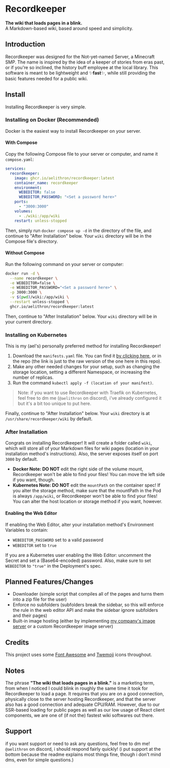 # Recordkeeper
**The wiki that loads pages in a blink.**\
A Markdown-based wiki, based around speed and simplicity.
## Introduction
Recordkeeper was designed for the Not-yet-named Server, a Minecraft SMP.
The name is inspired by the idea of a keeper of stories from eras past, or if you're so inclined, the history buff employee at the local library.
This software is meant to be lightweight and ✨**fast**✨, while still providing the basic features needed for a public wiki.
## Install
Installing Recordkeeper is very simple.
### Installing on Docker (Recommended)
Docker is the easiest way to install Recordkeeper on your server.
#### With Compose
Copy the following Compose file to your server or computer, and name it `compose.yaml`:
```yaml
services:
  recordkeeper:
    image: ghcr.io/aelithron/recordkeeper:latest
    container_name: recordkeeper
    environment:
      WEBEDITOR: false
      WEBEDITOR_PASSWORD: "<Set a password here>"
    ports:
      - "3000:3000"
    volumes:
      - ./wiki:/app/wiki
    restart: unless-stopped
```
Then, simply run `docker compose up -d` in the directory of the file, and continue to "After Installation" below.
Your `wiki` directory will be in the Compose file's directory.
#### Without Compose
Run the following command on your server or computer:
```bash
docker run -d \
  --name recordkeeper \
  -e WEBEDITOR=false \
  -e WEBEDITOR_PASSWORD="<Set a password here>" \
  -p 3000:3000 \
  -v $(pwd)/wiki:/app/wiki \
  --restart unless-stopped \
  ghcr.io/aelithron/recordkeeper:latest
```
Then, continue to "After Installation" below. Your `wiki` directory will be in your current directory.
### Installing on Kubernetes
This is my (ael's) personally preferred method for installing Recordkeeper!
1. Download the `manifests.yaml` file. You can find it [by clicking here](https://raw.githubusercontent.com/aelithron/recordkeeper/refs/heads/main/manifests.yaml), or in the repo (the link is just to the raw version of the one here in this repo).
2. Make any other needed changes for your setup, such as changing the storage location, setting a different Namespace, or increasing the number of replicas.
3. Run the command `kubectl apply -f (location of your manifest)`.
> Note: if you want to use Recordkeeper with Traefik on Kubernetes, feel free to dm me (`@aelithron` on discord), i've already configured it but it's a bit too unique to put here.

Finally, continue to "After Installation" below. Your `wiki` directory is at `/usr/share/recordkeeper/wiki` by default.
### After Installation
Congrats on installing Recordkeeper! It will create a folder called `wiki`, which will store all of your Markdown files for wiki pages (location in your installation method's instructions). Also, the server exposes itself on port `3000` by default.
- **Docker Note: DO NOT** edit the right side of the volume mount, Recordkeeper won't be able to find your files! You can move the left side if you want, though.
- **Kubernetes Note: DO NOT** edit the `mountPath` on the container spec! If you alter the storage method, make sure that the mountPath in the Pod is always `/app/wiki`, or Recordkeeper won't be able to find your files! You can alter the host location or storage method if you want, however.
#### Enabling the Web Editor
If enabling the Web Editor, alter your installation method's Environment Variables to contain:
- `WEBEDITOR_PASSWORD` set to a valid password
- `WEBEDITOR` set to `true`

If you are a Kubernetes user enabling the Web Editor: uncomment the Secret and set a (Base64-encoded) password. Also, make sure to set `WEBEDITOR` to `"true"` in the Deployment's spec.
## Planned Features/Changes
- Downloader (simple script that compiles all of the pages and turns them into a zip file for the user)
- Enforce no subfolders (subfolders break the sidebar, so this will enforce the rule in the web editor API and make the sidebar ignore subfolders and their pages)
- Built-in image hosting (either by implementing [my company's image server](https://github.com/blastoffwaters/static-content-server) or a custom Recordkeeper image server)
## Credits
This project uses some [Font Awesome](https://fontawesome.com) and [Twemoji](https://github.com/twitter/twemoji) icons throughout.
## Notes
The phrase **"The wiki that loads pages in a blink."** is a marketing term, from when I noticed I could blink in roughly the same time it took for Recordkeeper to load a page.
It requires that you are on a good connection, physically close to the server hosting Recordkeeper, and that the server also has a good connection and adequate CPU/RAM.
However, due to our SSR-based loading for public pages as well as our low usage of React client components, we are one of (if not the) fastest wiki softwares out there.
## Support
if you want support or need to ask any questions, feel free to dm me! `@aelithron` on discord, i should respond fairly quickly!
(i put support at the bottom because the readme explains most things fine, though i don't mind dms, even for simple questions.)

